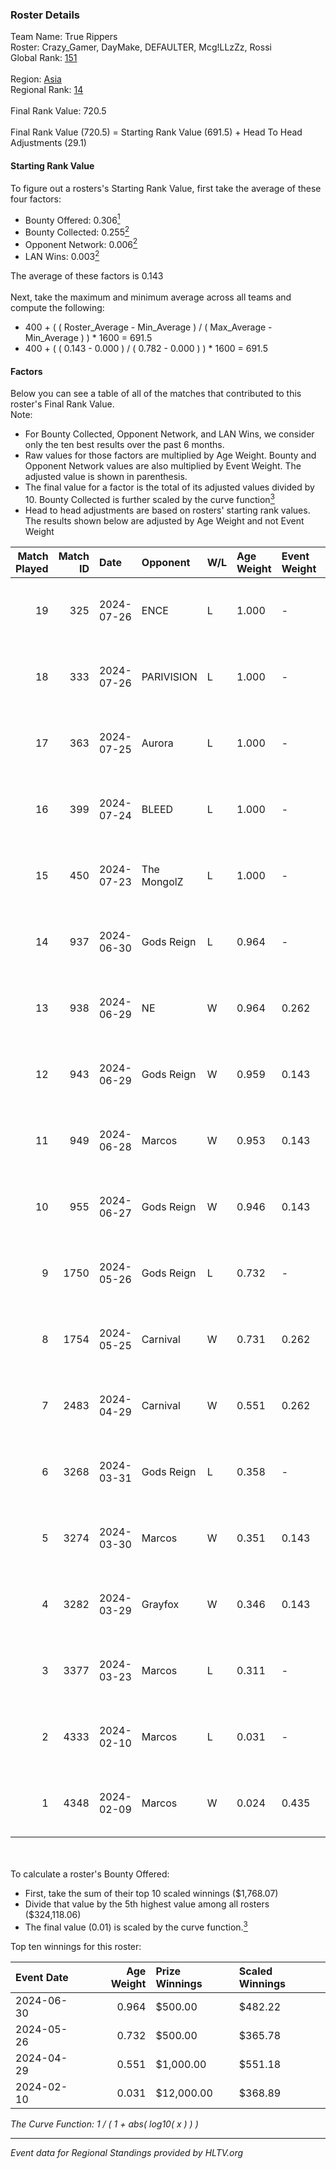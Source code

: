 ### Roster Details<br />
Team Name: True Rippers<br />
Roster: Crazy_Gamer, DayMake, DEFAULTER, Mcg!LLzZz, Rossi<br />
Global Rank: [151](../standings_global.md)<br />
<br />
Region: [Asia]( ../standings_asia.md)<br />
Regional Rank: [14]( ../standings_asia.md)<br />
<br />
Final Rank Value:  720.5<br />
<br />
Final Rank Value (720.5) = Starting Rank Value (691.5) + Head To Head Adjustments (29.1)<br />

#### Starting Rank Value<br />
To figure out a rosters's Starting Rank Value, first take the average of these four factors:<br />
- Bounty Offered: 0.306[<sup>1</sup>](#table2)
- Bounty Collected: 0.255[<sup>2</sup>](#table1)
- Opponent Network: 0.006[<sup>2</sup>](#table1)
- LAN Wins: 0.003[<sup>2</sup>](#table1)

The average of these factors is 0.143<br />
<br />
Next, take the maximum and minimum average across all teams and compute the following:<br />
- 400 + ( ( Roster_Average - Min_Average ) / ( Max_Average - Min_Average ) ) * 1600 = 691.5
- 400 + ( ( 0.143 - 0.000 ) / ( 0.782 - 0.000 ) ) * 1600 = 691.5


#### Factors<br />
Below you can see a table of all of the matches that contributed to this roster's Final Rank Value.<br />
Note:<br />

- For Bounty Collected, Opponent Network, and LAN Wins, we consider only the ten best results over the past 6 months.
- Raw values for those factors are multiplied by Age Weight. Bounty and Opponent Network values are also multiplied by Event Weight. The adjusted value is shown in parenthesis.
- The final value for a factor is the total of its adjusted values divided by 10. Bounty Collected is further scaled by the curve function[<sup>3</sup>](#curveFunction)
- Head to head adjustments are based on rosters' starting rank values. The results shown below are adjusted by Age Weight and not Event Weight
<span id="table1"></span><br />


| Match Played | Match ID | Date       | Opponent    | W/L | Age Weight | Event Weight | Bounty Collected | Opponent Network | LAN Wins  | H2H Adj. | Roster                                             |
| -: | -: | :- | :- | :- | :- | :- | :- | :- | :- | -: | :- |
|           19 |      325 | 2024-07-26 | ENCE        | L   | 1.000      | -            | -                | -                | -         |    -0.83 | Crazy_Gamer, DayMake, DEFAULTER, Mcg!LLzZz, Rossi  |
|           18 |      333 | 2024-07-26 | PARIVISION  | L   | 1.000      | -            | -                | -                | -         |    -3.62 | Crazy_Gamer, DayMake, DEFAULTER, Mcg!LLzZz, Rossi  |
|           17 |      363 | 2024-07-25 | Aurora      | L   | 1.000      | -            | -                | -                | -         |    -0.52 | Crazy_Gamer, DayMake, DEFAULTER, Mcg!LLzZz, Rossi  |
|           16 |      399 | 2024-07-24 | BLEED       | L   | 1.000      | -            | -                | -                | -         |    -1.22 | Crazy_Gamer, DayMake, DEFAULTER, Mcg!LLzZz, Rossi  |
|           15 |      450 | 2024-07-23 | The MongolZ | L   | 1.000      | -            | -                | -                | -         |    -0.10 | Crazy_Gamer, DayMake, DEFAULTER, Mcg!LLzZz, Rossi  |
|           14 |      937 | 2024-06-30 | Gods Reign  | L   | 0.964      | -            | -                | -                | -         |   -13.02 | Crazy_Gamer, DayMake, DEFAULTER, Mcg!LLzZz, Rossi  |
|           13 |      938 | 2024-06-29 | NE          | W   | 0.964      | 0.262        | 0.000 (0.000)    | 0.000 (0.000)    | 0 (0.000) |     3.94 | Crazy_Gamer, DayMake, DEFAULTER, Mcg!LLzZz, Rossi  |
|           12 |      943 | 2024-06-29 | Gods Reign  | W   | 0.959      | 0.143        | 0.041 (0.006)    | 0.204 (0.028)    | 0 (0.000) |    17.53 | Crazy_Gamer, DayMake, DEFAULTER, Mcg!LLzZz, Rossi  |
|           11 |      949 | 2024-06-28 | Marcos      | W   | 0.953      | 0.143        | 0.000 (0.000)    | 0.037 (0.005)    | 0 (0.000) |     6.99 | Crazy_Gamer, DayMake, DEFAULTER, Mcg!LLzZz, Rossi  |
|           10 |      955 | 2024-06-27 | Gods Reign  | W   | 0.946      | 0.143        | 0.041 (0.005)    | 0.204 (0.028)    | 0 (0.000) |    18.62 | Crazy_Gamer, DayMake, DEFAULTER, Mcg!LLzZz, Rossi  |
|            9 |     1750 | 2024-05-26 | Gods Reign  | L   | 0.732      | -            | -                | -                | -         |    -8.44 | Crazy_Gamer, DayMake, DEFAULTER, Mcg!LLzZz, Rossi  |
|            8 |     1754 | 2024-05-25 | Carnival    | W   | 0.731      | 0.262        | 0.002 (0.000)    | 0.000 (0.000)    | 0 (0.000) |     6.54 | Crazy_Gamer, DayMake, DEFAULTER, Mcg!LLzZz, Rossi  |
|            7 |     2483 | 2024-04-29 | Carnival    | W   | 0.551      | 0.262        | 0.002 (0.000)    | 0.000 (0.000)    | 0 (0.000) |     5.18 | Crazy_Gamer, DEFAULTER, Gh0sTTTT, Mcg!LLzZz, Rossi |
|            6 |     3268 | 2024-03-31 | Gods Reign  | L   | 0.358      | -            | -                | -                | -         |    -4.19 | Crazy_Gamer, DEFAULTER, Gh0sTTTT, Mcg!LLzZz, Rossi |
|            5 |     3274 | 2024-03-30 | Marcos      | W   | 0.351      | 0.143        | 0.000 (0.000)    | 0.012 (0.001)    | 0 (0.000) |     4.37 | Crazy_Gamer, DEFAULTER, Gh0sTTTT, Mcg!LLzZz, Rossi |
|            4 |     3282 | 2024-03-29 | Grayfox     | W   | 0.346      | 0.143        | 0.000 (0.000)    | 0.005 (0.000)    | 0 (0.000) |     4.01 | Crazy_Gamer, DEFAULTER, Gh0sTTTT, Mcg!LLzZz, Rossi |
|            3 |     3377 | 2024-03-23 | Marcos      | L   | 0.311      | -            | -                | -                | -         |    -5.90 | Anasasis, Crazy_Gamer, DEFAULTER, Mcg!LLzZz, Rossi |
|            2 |     4333 | 2024-02-10 | Marcos      | L   | 0.031      | -            | -                | -                | -         |    -0.57 | DEFAULTER, Gh0sTTTT, kennyS, Mcg!LLzZz, Rossi      |
|            1 |     4348 | 2024-02-09 | Marcos      | W   | 0.024      | 0.435        | 0.002 (0.000)    | 0.003 (0.000)    | 1 (0.024) |     0.30 | DEFAULTER, Gh0sTTTT, kennyS, Mcg!LLzZz, Rossi      |

<br />
<span id="table2"></span><br />
To calculate a roster's Bounty Offered:<br />

- First, take the sum of their top 10 scaled winnings ($1,768.07)
- Divide that value by the 5th highest value among all rosters ($324,118.06)
- The final value (0.01) is scaled by the curve function.[<sup>3</sup>](#curveFunction)

Top ten winnings for this roster:<br />

| Event Date | Age Weight | Prize Winnings | Scaled Winnings |
| :- | -: | :- | :- |
| 2024-06-30 |      0.964 | $500.00        | $482.22         |
| 2024-05-26 |      0.732 | $500.00        | $365.78         |
| 2024-04-29 |      0.551 | $1,000.00      | $551.18         |
| 2024-02-10 |      0.031 | $12,000.00     | $368.89         |


<span id="curveFunction"></span>_The Curve Function: 1 / ( 1 + abs( log10( x ) ) )_<br />

---
_Event data for Regional Standings provided by HLTV.org_<br />
